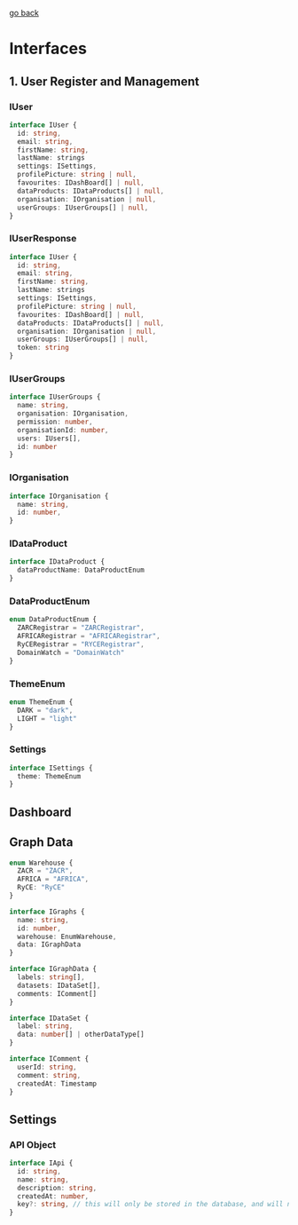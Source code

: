 [go back](readme.md)

# Interfaces

## 1. User Register and Management

### IUser
```ts
interface IUser {
  id: string,
  email: string,
  firstName: string,
  lastName: strings
  settings: ISettings,
  profilePicture: string | null,
  favourites: IDashBoard[] | null,
  dataProducts: IDataProducts[] | null,
  organisation: IOrganisation | null,
  userGroups: IUserGroups[] | null,
}
```
### IUserResponse
```ts
interface IUser {
  id: string,
  email: string,
  firstName: string,
  lastName: strings
  settings: ISettings,
  profilePicture: string | null,
  favourites: IDashBoard[] | null,
  dataProducts: IDataProducts[] | null,
  organisation: IOrganisation | null,
  userGroups: IUserGroups[] | null,
  token: string
}
```
### IUserGroups
```ts
interface IUserGroups {
  name: string,
  organisation: IOrganisation,
  permission: number,
  organisationId: number,
  users: IUsers[],
  id: number
}
```
### IOrganisation
```ts
interface IOrganisation {
  name: string,
  id: number,
}
```
### IDataProduct
```ts
interface IDataProduct {
  dataProductName: DataProductEnum
}
```
### DataProductEnum
```ts
enum DataProductEnum {
  ZARCRegistrar = "ZARCRegistrar",
  AFRICARegistrar = "AFRICARegistrar",
  RyCERegistrar = "RYCERegistrar",
  DomainWatch = "DomainWatch"
}
```
### ThemeEnum
```ts
enum ThemeEnum {
  DARK = "dark",
  LIGHT = "light"
}
```
### Settings
```ts
interface ISettings {
  theme: ThemeEnum
}
```

## Dashboard

## Graph Data
```ts
enum Warehouse {
  ZACR = "ZACR",
  AFRICA = "AFRICA",
  RyCE: "RyCE"
}
```

```ts
interface IGraphs {
  name: string,
  id: number,
  warehouse: EnumWarehouse,
  data: IGraphData
}
```

```ts
interface IGraphData {
  labels: string[],
  datasets: IDataSet[],
  comments: IComment[]
}
```

```ts
interface IDataSet {
  label: string,
  data: number[] | otherDataType[]
}
```

```ts
interface IComment {
  userId: string,
  comment: string,
  createdAt: Timestamp
}
```

## Settings
### API Object
```ts
interface IApi {
  id: string,
  name: string,
  description: string,
  createdAt: number,
  key?: string, // this will only be stored in the database, and will not be shown to the user always, will only be shown when they create the api key
}
```
